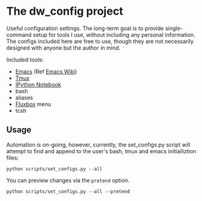 
The dw_config project
===========================================================================

Useful configuration settings. The long-term goal is to provide
single-command setup for tools I use, without including any personal
information. The configs included here are free to use, though they
are not necessarily designed with anyone but the author in mind.

Included tools:

* [Emacs][emacs] (Ref [Emacs Wiki][])
* [Tmux][]
* [IPython Notebook][ipynb]
* bash
* aliases
* [Fluxbox][flxbx] menu
* tcsh

## Usage ##

Automation is on-going, however, currently, the set_configs.py script
will attempt to find and append to the user's bash, tmux and emacs
initiailiztion files:

    python scripts/set_configs.py --all

You can preview changes via the `pretend` option.

    python scripts/set_configs.py --all --pretend

[emacs]: http://www.gnu.org/software/emacs "Emacs"
[Emacs Wiki]: http://www.emacswiki.org "Emacs Wiki"
[Tmux]: http://tmux.sourceforge.net
[ipynb]: http://ipython.org/ipython-doc/stable/notebook/notebook.html
[flxbx]: http://fluxbox.org/
